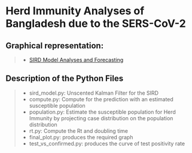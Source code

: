 # Herd Immunity Analyses of Bangladesh due to the SERS-CoV-2

## Graphical representation:
> * [SIRD Model Analyses and Forecasting](https://mjonyh.github.io/)

## Description of the Python Files
> * sird_model.py: Unscented Kalman Filter for the SIRD
> * compute.py: Compute for the prediction with an estimated susceptible population
> * population.py: Estimate the susceptible population for Herd Immunity by projecting case distribution on the population distribution
> * rt.py: Compute the Rt and doubling time
> * final_plot.py: produces the required graph
> * test_vs_confirmed.py: produces the curve of test positivity rate

